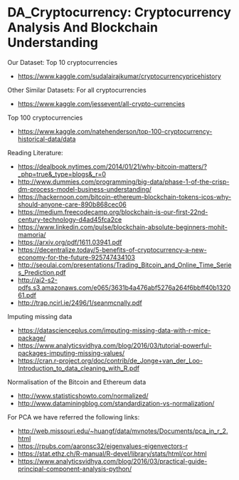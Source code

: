 # DA_Cryptocurrency: Cryptocurrency Analysis And Blockchain Understanding

Our Dataset:
Top 10 cryptocurrencies
- https://www.kaggle.com/sudalairajkumar/cryptocurrencypricehistory

Other Similar Datasets:
For all cryptocurrencies
- https://www.kaggle.com/jessevent/all-crypto-currencies

Top 100 cryptocurrencies
- https://www.kaggle.com/natehenderson/top-100-cryptocurrency-historical-data/data


Reading Literature:
- https://dealbook.nytimes.com/2014/01/21/why-bitcoin-matters/?_php=true&_type=blogs&_r=0
- http://www.dummies.com/programming/big-data/phase-1-of-the-crisp-dm-process-model-business-understanding/
- https://hackernoon.com/bitcoin-ethereum-blockchain-tokens-icos-why-should-anyone-care-890b868cec06
- https://medium.freecodecamp.org/blockchain-is-our-first-22nd-century-technology-d4ad45fca2ce
- https://www.linkedin.com/pulse/blockchain-absolute-beginners-mohit-mamoria/
- https://arxiv.org/pdf/1611.03941.pdf
- https://decentralize.today/5-benefits-of-cryptocurrency-a-new-economy-for-the-future-925747434103
- http://seoulai.com/presentations/Trading_Bitcoin_and_Online_Time_Series_Prediction.pdf
- http://ai2-s2-pdfs.s3.amazonaws.com/e065/3631b4a476abf5276a264f6bbff40b132061.pdf
- http://trap.ncirl.ie/2496/1/seanmcnally.pdf


Imputing missing data
- https://datascienceplus.com/imputing-missing-data-with-r-mice-package/
- https://www.analyticsvidhya.com/blog/2016/03/tutorial-powerful-packages-imputing-missing-values/
- https://cran.r-project.org/doc/contrib/de_Jonge+van_der_Loo-Introduction_to_data_cleaning_with_R.pdf


Normalisation of the Bitcoin and Ethereum data
- http://www.statisticshowto.com/normalized/
- http://www.dataminingblog.com/standardization-vs-normalization/


For PCA we have referred the following links:
- http://web.missouri.edu/~huangf/data/mvnotes/Documents/pca_in_r_2.html
- https://rpubs.com/aaronsc32/eigenvalues-eigenvectors-r
- https://stat.ethz.ch/R-manual/R-devel/library/stats/html/cor.html
- https://www.analyticsvidhya.com/blog/2016/03/practical-guide-principal-component-analysis-python/


















